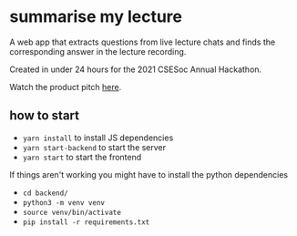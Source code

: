 # summarise my lecture
A web app that extracts questions from live lecture chats and finds the corresponding answer in the lecture recording.

Created in under 24 hours for the 2021 CSESoc Annual Hackathon.

Watch the product pitch [here](https://www.youtube.com/watch?v=fJBVRQbtfBo&list=PLtdbwEd-4QWHZTWOyB2W73nn9hwAoLj6c&index=19). 

## how to start
- `yarn install` to install JS dependencies
- `yarn start-backend` to start the server
- `yarn start` to start the frontend

If things aren't working you might have to install the python dependencies
- `cd backend/`
- `python3 -m venv venv`
- `source venv/bin/activate`
- `pip install -r requirements.txt`
